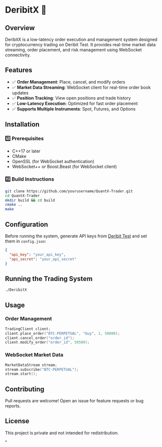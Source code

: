 
# DeribitX 🚀


## Overview
DeribitX is a low-latency order execution and management system designed for cryptocurrency trading on Deribit Test.
It provides real-time market data streaming, order placement, and risk management using WebSocket connectivity.

## Features
- ✅ **Order Management**: Place, cancel, and modify orders
- ✅ **Market Data Streaming**: WebSocket client for real-time order book updates
- ✅ **Position Tracking**: View open positions and trade history
- ✅ **Low-Latency Execution**: Optimized for fast order placement
- ✅ **Supports Multiple Instruments**: Spot, Futures, and Options

## Installation
### 1️⃣ Prerequisites
- C++17 or later
- CMake
- OpenSSL (for WebSocket authentication)
- WebSocket++ or Boost.Beast (for WebSocket client)

### 2️⃣ Build Instructions
```sh
git clone https://github.com/yourusername/QuantX-Trader.git
cd QuantX-Trader
mkdir build && cd build
cmake ..
make
```

## Configuration
Before running the system, generate API keys from [Deribit Test](https://test.deribit.com/) and set them in `config.json`:
```json
{
  "api_key": "your_api_key",
  "api_secret": "your_api_secret"
}
```

## Running the Trading System
```sh
./DeribitX
```

## Usage
### Order Management
```cpp
TradingClient client;
client.place_order("BTC-PERPETUAL", "buy", 1, 50000);
client.cancel_order("order_id");
client.modify_order("order_id", 50500);
```

### WebSocket Market Data
```cpp
MarketDataStream stream;
stream.subscribe("BTC-PERPETUAL");
stream.start();
```

## Contributing
Pull requests are welcome! Open an issue for feature requests or bug reports.

## License
This project is private and not intended for redistribution.



  "
